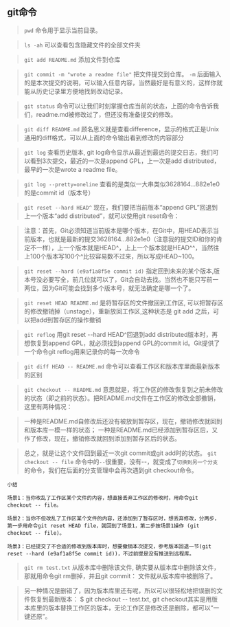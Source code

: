 
## git命令

> `pwd` 命令用于显示当前目录。

> `ls -ah` 可以查看包含隐藏文件的全部文件夹

> `git add README.md` 添加文件到仓库

> `git commit -m "wrote a readme file"` 把文件提交到仓库。 `-m` 后面输入的是本次提交的说明，可以输入任意内容，当然最好是有意义的，这样你就能从历史记录里方便地找到改动记录。

> `git status` 命令可以让我们时刻掌握仓库当前的状态，上面的命令告诉我们，readme.md被修改过了，但还没有准备提交的修改。

> `git diff README.md`  顾名思义就是查看difference，显示的格式正是Unix通用的diff格式，可以从上面的命令输出看到修改的内容部分

> `git log` 查看历史版本, git log命令显示从最近到最远的提交日志，我们可以看到3次提交，最近的一次是append GPL，上一次是add distributed，最早的一次是wrote a readme file。

> `git log --pretty=oneline` 查看的是类似一大串类似3628164...882e1e0的是commit id（版本号）

> `git reset --hard HEAD^`  现在，我们要把当前版本“append GPL”回退到上一个版本“add distributed”，就可以使用git reset命令：

> 注意：首先，Git必须知道当前版本是哪个版本，在Git中，用HEAD表示当前版本，也就是最新的提交3628164...882e1e0（注意我的提交ID和你的肯定不一样），上一个版本就是HEAD^，上上一个版本就是HEAD^^，当然往上100个版本写100个^比较容易数不过来，所以写成HEAD~100。

> `git reset --hard (e9af1a8f5e commit id)` 指定回到未来的某个版本,版本号没必要写全，前几位就可以了，Git会自动去找。当然也不能只写前一两位，因为Git可能会找到多个版本号，就无法确定是哪一个了。

> `git reset HEAD README.md` 是将暂存区的文件撤回到工作区, 可以把暂存区的修改撤销掉（unstage），重新放回工作区,这种状态是 git add 之后，可以把add到暂存区的操作撤销

> `git reflog` 用git reset --hard HEAD^回退到add distributed版本时，再想恢复到append GPL，就必须找到append GPL的commit id。Git提供了一个命令git reflog用来记录你的每一次命令

> `git diff HEAD -- README.md` 命令可以查看工作区和版本库里面最新版本的区别

> `git checkout -- README.md` 意思就是，将工作区的修改恢复到之前未修改的状态（即之前的状态）。把README.md文件在工作区的修改全部撤销，这里有两种情况：

> 一种是README.md自修改后还没有被放到暂存区，现在，撤销修改就回到和版本库一模一样的状态；  一种是README.md已经添加到暂存区后，又作了修改，现在，撤销修改就回到添加到暂存区后的状态。

> 总之，就是让这个文件回到最近一次git commit或git add时的状态。 `git checkout -- file` 命令中的`--`很重要，没有--，就变成了`切换到另一个分支`的命令，我们在后面的分支管理中会再次遇到git checkout命令。


```
小结

场景1：当你改乱了工作区某个文件的内容，想直接丢弃工作区的修改时，用命令git checkout -- file。

场景2：当你不但改乱了工作区某个文件的内容，还添加到了暂存区时，想丢弃修改，分两步，第一步用命令git reset HEAD file，就回到了场景1，第二步按场景1操作 (git checkout -- file)。

场景3：已经提交了不合适的修改到版本库时，想要撤销本次提交，参考版本回退一节(git reset --hard (e9af1a8f5e commit id))，不过前提是没有推送到远程库。
```


> `git rm test.txt`  从版本库中删除该文件, 确实要从版本库中删除该文件，那就用命令git rm删掉，并且git commit： 文件就从版本库中被删除了。

> 另一种情况是删错了，因为版本库里还有呢，所以可以很轻松地把误删的文件恢复到最新版本： $ git checkout -- test.txt, git checkout其实是用版本库里的版本替换工作区的版本，无论工作区是修改还是删除，都可以“一键还原”。